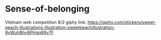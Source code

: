 # Sense-of-belonging
VIetnam web competition 8/2
giphy link:
https://giphy.com/stickers/sweet-peach-illustrations-illustration-sweetpeachillustration-8vWuhBhy8PHgq69y7F
